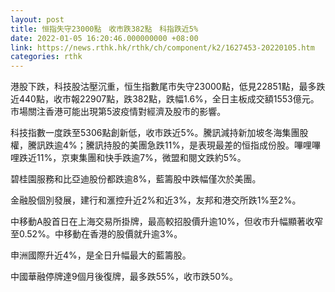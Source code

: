 ```yaml
---
layout: post
title: 恒指失守23000點　收市跌382點　科指跌近5%
date: 2022-01-05 16:20:46.000000000 +08:00
link: https://news.rthk.hk/rthk/ch/component/k2/1627453-20220105.htm
categories: rthk
---
```


港股下跌，科技股沽壓沉重，恒生指數尾市失守23000點，低見22851點，最多跌近440點，收市報22907點，跌382點，跌幅1.6%，全日主板成交額1553億元。市場關注香港可能出現第5波疫情對經濟及股市的影響。 

科技指數一度跌至5306點創新低，收市跌近5%。騰訊減持新加坡冬海集團股權，騰訊跌逾4%；騰訊持股的美團急跌11%，是表現最差的恒指成份股。嗶哩嗶哩跌近11%，京東集團和快手跌逾7%，微盟和閱文跌約5%。

碧桂園服務和比亞迪股份都跌逾8%，藍籌股中跌幅僅次於美團。

金融股個別發展，建行和滙控升近2%和近3%，友邦和港交所跌1%至2%。

中移動A股首日在上海交易所掛牌，最高較招股價升逾10%，但收市升幅顯著收窄至0.52%。中移動在香港的股價就升逾3%。

申洲國際升近4%，是全日升幅最大的藍籌股。

中國華融停牌達9個月後復牌，最多跌55%，收市跌50%。
